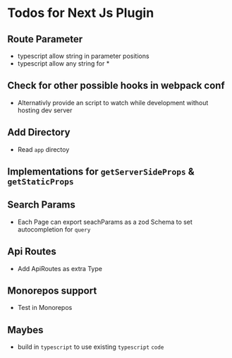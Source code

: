 # Todos for Next Js Plugin

## Route Parameter

- typescript allow string in parameter positions
- typescript allow any string for \*

## Check for other possible hooks in webpack conf

- Alternativly provide an script to watch while development without hosting dev server

## Add Directory

- Read `app` directoy

## Implementations for `getServerSideProps` & `getStaticProps`

## Search Params

- Each Page can export seachParams as a zod Schema to set autocompletion for `query`

## Api Routes

- Add ApiRoutes as extra Type

## Monorepos support

- Test in Monorepos

## Maybes

- build in `typescript` to use existing `typescript` `code`
